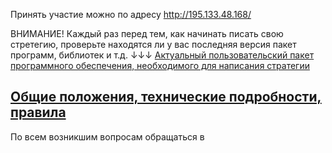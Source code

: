 Принять участие можно по адресу http://195.133.48.168/

ВНИМАНИЕ! Каждый раз перед тем, как начинать писать свою стретегию, проверьте находятся ли у вас последняя версия пакет программ, библиотек и т.д. ↓↓↓
[Актуальный пользовательский пакет программного обеспечения, необходимого для написания стратегии](/cgc_client)

## [Общие положения, технические подробности, правила](RULES.MD)


По всем возникшим вопросам обращаться в [](#vk.com)
